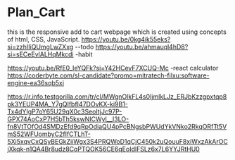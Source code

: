 # Plan_Cart
this is the responsive add to cart webpage which is created using concepts of html, CSS, JavaScript.
https://youtu.be/0kg4ik55eks?si=zzhIIiQUmgLwZXxg --todo
https://youtu.be/ahmauql4hD8?si=sECeEvlALHqMkcdi  -habit

https://youtu.be/RfE0_IeYQFk?si=Y42HCevF7XCUQ-Mc -react calculator 
https://coderbyte.com/sl-candidate?promo=mitratech-filxu:software-engine-ea36sqb5xi


https://r.info.testgorilla.com/tr/cl/MWgnOlkFL4s0IjmlkLJz_ERJbKzzgpxtqp8pk3YEUP4MA_Y7gQIfbfI47DOvKX-ki9B1-Tx4dYIgP7oY65U29qX0c3SeoItjJc97P-GPX74AoCxP7H5bTh5kswNICWyl__I3LO-fn8VtTOfOd4SMDzEfd9qRpOdiaQU4pPcBNgsbPWUdYkVNko2RkqORfTt5VmS52WFUombyC2fIfCTLhT-5Xi5xqvCxQSyBEGkZiiWgx3S4PRQWoD1qCjC450k2uQouuF8xiWxzAkArOCjXkqk-n1QA4Br8udz8CqPTQOK56CE6qEoIdlFSLz6x7L6YYJRtHU0

